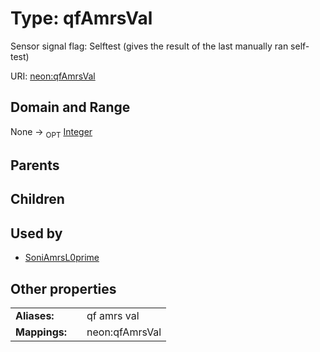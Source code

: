
# Type: qfAmrsVal


Sensor signal flag: Selftest (gives the result of the last manually ran self-test)

URI: [neon:qfAmrsVal](https://data.neonscience.org/qfAmrsVal)


## Domain and Range

None ->  <sub>OPT</sub> [Integer](types/Integer.md)

## Parents


## Children


## Used by

 * [SoniAmrsL0prime](SoniAmrsL0prime.md)

## Other properties

|  |  |  |
| --- | --- | --- |
| **Aliases:** | | qf amrs val |
| **Mappings:** | | neon:qfAmrsVal |

